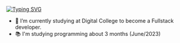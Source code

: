 [![Typing SVG](https://readme-typing-svg.demolab.com?font=Fira+Code&weight=600&size=25&pause=900&color=4E33F7&center=true&width=435&lines=Hello!;My+name+is+Cau%C3%AA+Oliveira;I'm+19+Years+old)](https://git.io/typing-svg)


- 🌱 I’m currently studying at Digital College to become a Fullstack developer.
- 📚 I'm studying programming about 3 months (June/2023)

